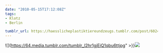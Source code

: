 ```yaml
---
date: "2010-05-15T17:12:08Z"
tags:
- Klotz
- Berlin

tumblr_url: https://haesslicheplastiktiereundzeugs.tumblr.com/post/602438170
---
```

![](https://64.media.tumblr.com/tumblr_l2hr1gjEiQ1qbu6ttjpg" >}}![](https://64.media.tumblr.com/tumblr_l2hr1xPqg81qbu6tt.jpg)

